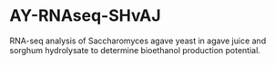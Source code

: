 # AY-RNAseq-SHvAJ
RNA-seq analysis of Saccharomyces agave yeast in agave juice and sorghum hydrolysate to determine bioethanol production potential. 
